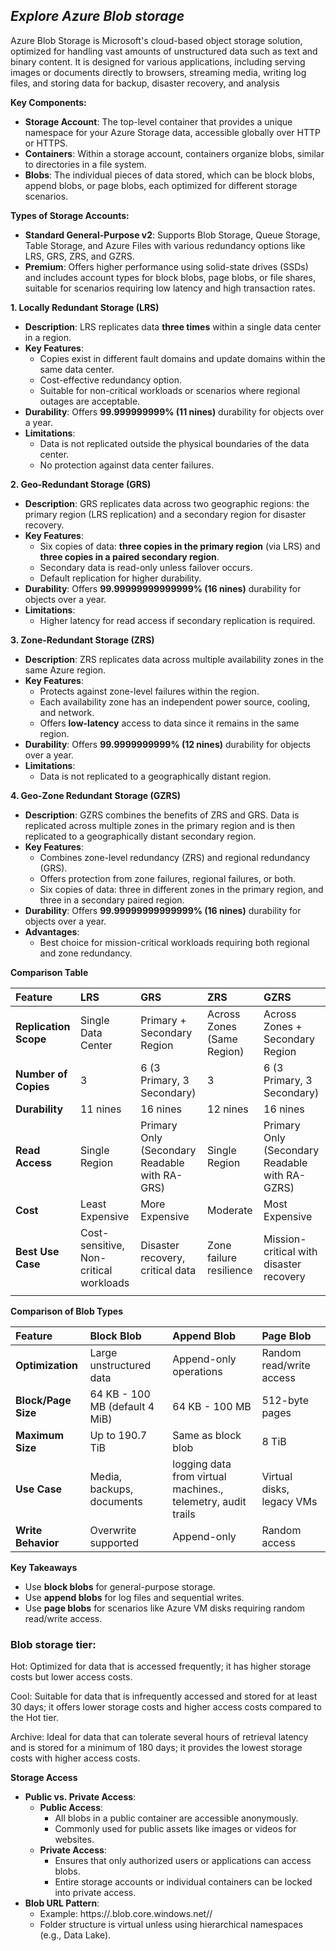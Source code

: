## <em> Explore Azure Blob storage </em>

Azure Blob Storage is Microsoft's cloud-based object storage solution, optimized for handling vast amounts of unstructured data such as text and binary content. It is designed for various applications, including serving images or documents directly to browsers, streaming media, writing log files, and storing data for backup, disaster recovery, and analysis

**Key Components:**

- **Storage Account**: The top-level container that provides a unique namespace for your Azure Storage data, accessible globally over HTTP or HTTPS.
- **Containers**: Within a storage account, containers organize blobs, similar to directories in a file system.
- **Blobs**: The individual pieces of data stored, which can be block blobs, append blobs, or page blobs, each optimized for different storage scenarios.

**Types of Storage Accounts:**

- **Standard General-Purpose v2**: Supports Blob Storage, Queue Storage, Table Storage, and Azure Files with various redundancy options like LRS, GRS, ZRS, and GZRS.
- **Premium**: Offers higher performance using solid-state drives (SSDs) and includes account types for block blobs, page blobs, or file shares, suitable for scenarios requiring low latency and high transaction rates.

**1. Locally Redundant Storage (LRS)**

- **Description**:
  LRS replicates data **three times** within a single data center in a region.
- **Key Features**:
  - Copies exist in different fault domains and update domains within the same data center.
  - Cost-effective redundancy option.
  - Suitable for non-critical workloads or scenarios where regional outages are acceptable.
- **Durability**:
  Offers **99.999999999% (11 nines)** durability for objects over a year.
- **Limitations**:
  - Data is not replicated outside the physical boundaries of the data center.
  - No protection against data center failures.

**2. Geo-Redundant Storage (GRS)**

- **Description**:
  GRS replicates data across two geographic regions: the primary region (LRS replication) and a secondary region for disaster recovery.
- **Key Features**:
  - Six copies of data: **three copies in the primary region** (via LRS) and **three copies in a paired secondary region**.
  - Secondary data is read-only unless failover occurs.
  - Default replication for higher durability.
- **Durability**:
  Offers **99.99999999999999% (16 nines)** durability for objects over a year.
- **Limitations**:
  - Higher latency for read access if secondary replication is required.

**3. Zone-Redundant Storage (ZRS)**

- **Description**:
  ZRS replicates data across multiple availability zones in the same Azure region.
- **Key Features**:
  - Protects against zone-level failures within the region.
  - Each availability zone has an independent power source, cooling, and network.
  - Offers **low-latency** access to data since it remains in the same region.
- **Durability**:
  Offers **99.9999999999% (12 nines)** durability for objects over a year.
- **Limitations**:
  - Data is not replicated to a geographically distant region.

**4. Geo-Zone Redundant Storage (GZRS)**

- **Description**:
  GZRS combines the benefits of ZRS and GRS. Data is replicated across multiple zones in the primary region and is then replicated to a geographically distant secondary region.
- **Key Features**:
  - Combines zone-level redundancy (ZRS) and regional redundancy (GRS).
  - Offers protection from zone failures, regional failures, or both.
  - Six copies of data: three in different zones in the primary region, and three in a secondary paired region.
- **Durability**:
  Offers **99.99999999999999% (16 nines)** durability for objects over a year.
- **Advantages**:
  - Best choice for mission-critical workloads requiring both regional and zone redundancy.

**Comparison Table**

|**Feature**|**LRS**|**GRS**|**ZRS**|**GZRS**|
| :- | :- | :- | :- | :- |
|**Replication Scope**|Single Data Center|Primary + Secondary Region|Across Zones (Same Region)|Across Zones + Secondary Region|
|**Number of Copies**|3|6 (3 Primary, 3 Secondary)|3|6 (3 Primary, 3 Secondary)|
|**Durability**|11 nines|16 nines|12 nines|16 nines|
|**Read Access**|Single Region|Primary Only (Secondary Readable with RA-GRS)|Single Region|Primary Only (Secondary Readable with RA-GZRS)|
|**Cost**|Least Expensive|More Expensive|Moderate|Most Expensive|
|**Best Use Case**|Cost-sensitive, Non-critical workloads|Disaster recovery, critical data|Zone failure resilience|Mission-critical with disaster recovery|
||||||

**Comparison of Blob Types**

|**Feature**|**Block Blob**|**Append Blob**|**Page Blob**|
| :- | :- | :- | :- |
|**Optimization**|Large unstructured data|Append-only operations|Random read/write access|
|**Block/Page Size**|64 KB - 100 MB (default 4 MiB)|64 KB - 100 MB|512-byte pages|
|**Maximum Size**|Up to 190.7 TiB|Same as block blob|8 TiB|
|**Use Case**|Media, backups, documents|logging data from virtual machines., telemetry, audit trails|Virtual disks, legacy VMs|
|**Write Behavior**|Overwrite supported|Append-only|Random access|

**Key Takeaways**

- Use **block blobs** for general-purpose storage.
- Use **append blobs** for log files and sequential writes.
- Use **page blobs** for scenarios like Azure VM disks requiring random read/write access.

### **Blob storage tier:**

Hot: Optimized for data that is accessed frequently; it has higher storage costs but lower access costs.

Cool: Suitable for data that is infrequently accessed and stored for at least 30 days; it offers lower storage costs and higher access costs compared to the Hot tier.

Archive: Ideal for data that can tolerate several hours of retrieval latency and is stored for a minimum of 180 days; it provides the lowest storage costs with higher access costs.

**Storage Access**

- **Public vs. Private Access**:
  - **Public Access**:
    - All blobs in a public container are accessible anonymously.
    - Commonly used for public assets like images or videos for websites.
  - **Private Access**:
    - Ensures that only authorized users or applications can access blobs.
    - Entire storage accounts or individual containers can be locked into private access.
- **Blob URL Pattern**:
  - Example: https://<storage-account-name>.blob.core.windows.net/<folder>/<blob-name>
  - Folder structure is virtual unless using hierarchical namespaces (e.g., Data Lake).



